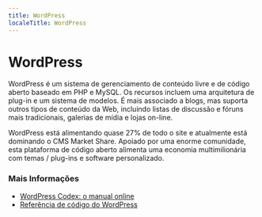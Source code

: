 ```yaml
---
title: WordPress
localeTitle: WordPress
---
```

# WordPress

WordPress é um sistema de gerenciamento de conteúdo livre e de código aberto baseado em PHP e MySQL. Os recursos incluem uma arquitetura de plug-in e um sistema de modelos. É mais associado a blogs, mas suporta outros tipos de conteúdo da Web, incluindo listas de discussão e fóruns mais tradicionais, galerias de mídia e lojas on-line.

WordPress está alimentando quase 27% de todo o site e atualmente está dominando o CMS Market Share. Apoiado por uma enorme comunidade, esta plataforma de código aberto alimenta uma economia multimilionária com temas / plug-ins e software personalizado.

### Mais Informações

*   [WordPress Codex: o manual online](https://codex.wordpress.org/)
*   [Referência de código do WordPress](https://developer.wordpress.org/reference/)